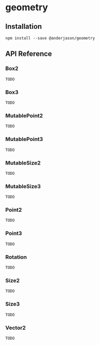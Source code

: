 # geometry

## Installation

`npm install --save @anderjason/geometry`

## API Reference

### Box2

`TODO`

### Box3

`TODO`

### MutablePoint2

`TODO`

### MutablePoint3

`TODO`

### MutableSize2

`TODO`

### MutableSize3

`TODO`

### Point2

`TODO`

### Point3

`TODO`

### Rotation

`TODO`

### Size2

`TODO`

### Size3

`TODO`

### Vector2

`TODO`
